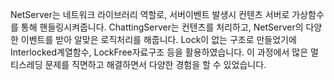 NetServer는 네트워크 라이브러리 역할로, 서버이벤트 발생시 컨텐츠 서버로 가상함수를 통해 핸들링시켜줍니다.
ChattingServer는 컨텐츠를 처리하고, NetServer의 다양한 이벤트를 받아 알맞은 로직처리를 해줍니다.
Lock이 없는 구조로 만들었기에 Interlocked계열함수, LockFree자료구조 등을 활용하였습니다.
이 과정에서 많은 멀티스레딩 문제를 직면하고 해결하면서 다양한 경험을 할 수 있었습니다.
